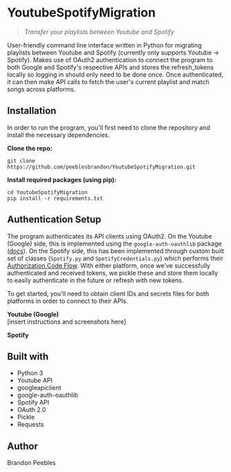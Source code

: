 # YoutubeSpotifyMigration
> _Transfer your playlists between Youtube and Spotify_  

User-friendly command line interface written in Python for migrating playlists between Youtube and Spotify (currently only supports Youtube -> Spotify). Makes use of OAuth2 authentication to connect the program to both Google and Spotify's respective APIs and stores the refresh_tokens locally so logging in should only need to be done once. Once authenticated, it can then make API calls to fetch the user's current playlist and match songs across platforms.

## Installation
In order to run the program, you'll first need to clone the repository and install the necessary dependencies.

**Clone the repo:**  
```
git clone https://github.com/peeblesbrandon/YoutubeSpotifyMigration.git
```  

**Install required packages (using pip):**  
```
cd YoutubeSpotifyMigration
pip install -r requirements.txt
```  

## Authentication Setup  
The program authenticates its API clients using OAuth2. On the Youtube (Google) side, this is implemented using the `google-auth-oauthlib` package ([docs](http://google-auth-oauthlib.readthedocs.io)). On the Spotify side, this has been implemented through custom built set of classes (`Spotify.py` and `SpotifyCredentials.py`) which performs their [Authorization Code Flow](https://developer.spotify.com/documentation/general/guides/authorization-guide/#authorization-code-flow). With either platform, once we've successfully authenticated and received tokens, we pickle these and store them locally to easily authenticate in the future or refresh with new tokens. 

To get started, you'll need to obtain client IDs and secrets files for both platforms in order to connect to their APIs.  
  
**Youtube (Google)**  
[insert instructions and screenshots here]  
  
**Spotify**

## Built with
* Python 3
* Youtube API
* googleapiclient
* google-auth-oauthlib
* Spotify API
* OAuth 2.0
* Pickle
* Requests

## Author
Brandon Peebles

